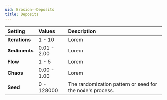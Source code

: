 ```yaml
---
uid: Erosion--Deposits
title: Deposits
---
```


| Setting        | Values      | Description                                               |
| :------------- | :---------- | :-------------------------------------------------------- |
| **Iterations** | 1 - 10      | Lorem                                                     |
| **Sediments**  | 0.01 - 2.00 | Lorem                                                     |
| **Flow**       | 1 - 5       | Lorem                                                     |
| **Chaos**      | 0.00 - 1.00 | Lorem                                                     |
| **Seed**       | 0 - 128000  | The randomization pattern or seed for the node's process. |



